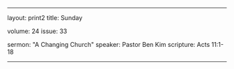 --- 

layout: print2
title: Sunday

volume: 24
issue: 33

sermon: "A Changing Church"
speaker: Pastor Ben Kim
scripture: Acts 11:1-18

---